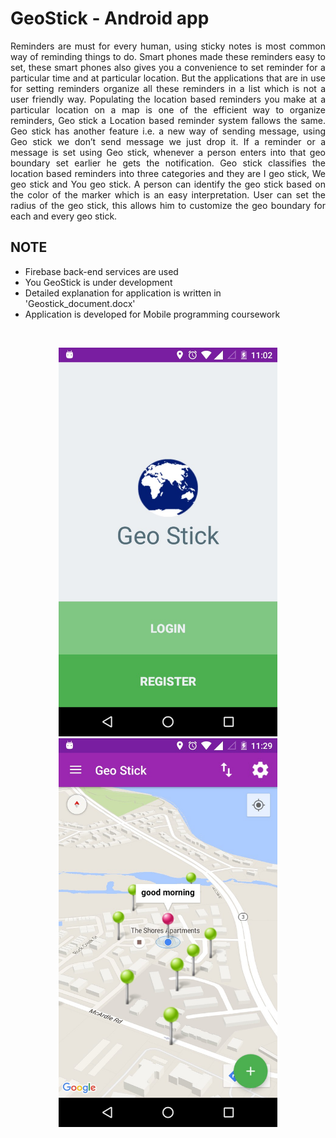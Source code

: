 # GeoStick - Android app
<p align="justify">Reminders are must for every human, using sticky notes is most common way of reminding things to do. Smart phones made these reminders easy to set, these smart phones also gives you a convenience to set reminder for a particular time and at particular location. But the applications that are in use for setting reminders organize all these reminders in a list which is not a user friendly way. Populating the location based reminders you make at a particular location on a map is one of the efficient way to organize reminders, Geo stick a Location based reminder system fallows the same. Geo stick has another feature i.e. a new way of sending message, using Geo stick we don’t send message we just drop it. If a reminder or a message is set using Geo stick, whenever a person enters into that geo boundary set earlier he gets the notification. Geo stick classifies the location based reminders into three categories and they are I geo stick, We geo stick and You geo stick. A person can identify the geo stick based on the color of the marker which is an easy interpretation. User can set the radius of the geo stick, this allows him to customize the geo boundary for each and every geo stick.</p>
<h2>NOTE</h2>
<ul>
<li>Firebase back-end services are used</li>
<li>You GeoStick is under development</li>
<li>Detailed explanation for application is written in 'Geostick_document.docx'</li>
<li>Application is developed for Mobile programming coursework</li>
</ul>
<br/>
<p align="center">
  <img src="./UI images/Login.jpg" width="350"/>
  <img src="./UI images/Home screen.jpg" width="350"/>
</p>
